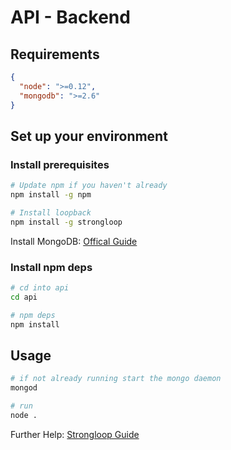 # API - Backend

## Requirements

```json
{
  "node": ">=0.12",
  "mongodb": ">=2.6"
}
```

## Set up your environment

### Install prerequisites

```bash
# Update npm if you haven't already
npm install -g npm

# Install loopback
npm install -g strongloop
```

Install MongoDB: [Offical Guide](http://docs.mongodb.org/manual/installation/)

### Install npm deps

```bash
# cd into api
cd api

# npm deps
npm install
```

## Usage

```bash
# if not already running start the mongo daemon
mongod

# run
node .
```

Further Help: [Strongloop Guide](http://docs.strongloop.com/display/public/LB/LoopBack)
